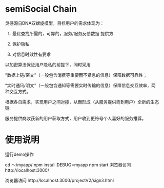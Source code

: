 # semiSocial Chain

灵感源自DNA双螺旋模型，目标用户的需求体现为：

1. 最优查找所需的，可靠的，服务/服务反馈数据 提供方

2. 保护隐私

3. 对信息时效性有要求

以加密算法保证用户隐私的前提下，同时采用

“数据上链/密文”（一般包含消费等重要而不紧急的信息）保障数据可靠性；

“实时通讯/明文”（一般包含通知等需要实时传输的信息）保障信息交互效率，两种交互方式。

根据各自需求，实现用户之间对接，从而形成（从服务提供商到用户）全新的生态链: 

服务提供商收获新的用户获取方式，用户收到更符号个人喜好的服务推荐。

# 使用说明

运行demo操作

cd ～/myapp/
npm install
DEBUG=myapp  npm start
浏览器访问 http://localhost:3000/

浏览器访问 http://localhost:3000/projectV2/sign3.html
